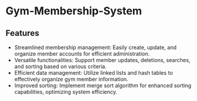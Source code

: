 # Gym-Membership-System

## Features
- Streamlined membership management: Easily create, update, and organize member accounts for efficient administration.
- Versatile functionalities: Support member updates, deletions, searches, and sorting based on various criteria.
- Efficient data management: Utilize linked lists and hash tables to effectively organize gym member information.
- Improved sorting: Implement merge sort algorithm for enhanced sorting capabilities, optimizing system efficiency.
